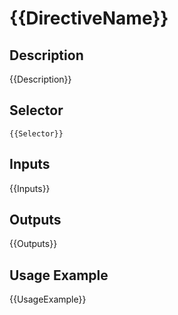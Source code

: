 # {{DirectiveName}}

## Description
{{Description}}

## Selector
`{{Selector}}`

## Inputs
{{Inputs}}

## Outputs
{{Outputs}}

## Usage Example
{{UsageExample}}
